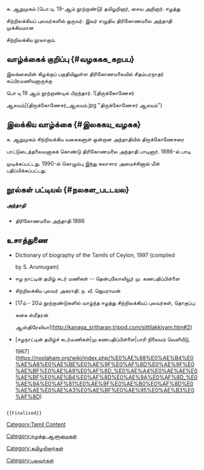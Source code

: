 சு. ஆறுமுகம் (பொ.யு. 19-ஆம் நூற்றாண்டு) தமிழறிஞர், சைவ அறிஞர். ஈழத்து
சிற்றிலக்கியப் புலவர்களில் ஒருவர். இவர் எழுதிய திரிகோணமலை அந்தாதி முக்கியமான
சிற்றிலக்கிய நூலாகும்.

## வாழ்க்கைக் குறிப்பு {#வழககக_கறபப}

இலங்கையின் கிழக்குப் பகுதியிலுள்ள திரிகோணமலையில் சிதம்பரநாதர் சுப்பிரமணியனாருக்கு
பொ யு 19 ஆம் நூற்றாண்டில் பிறந்தார். ![திருக்கோணேசர்
ஆலயம்](திருக்கோணேசர்_ஆலயம்.jpg "திருக்கோணேசர் ஆலயம்")

## இலக்கிய வாழ்க்கை {#இலககய_வழகக}

சு. ஆறுமுகம் சிற்றிலக்கிய வகைகளுள் ஒன்றான அந்தாதியில் திருக்கோணேசரை
பாட்டுடைத்தலைவனாகக் கொண்டு திரிகோணமலை அந்தாதி பாடினார். 1886-ல் பாடி
முடிக்கப்பட்டது. 1990-ல் கொழும்பு இந்து கலாசார அமைச்சினால் மீள் பதிப்பிக்கப்பட்டது.

## நூல்கள் பட்டியல் {#நலகள_படடயல}

##### அந்தாதி

-   திரிகோணமலை அந்தாதி 1886

## உசாத்துணை

-   Dictionary of biography of the Tamils of Ceylon, 1997 (compiled
    by S. Arumugam)
-   ஈழ நாட்டின் தமிழ் சுடர் மணிகள் -- தென்புலோலியூர் மு. கணபதிப்பிள்ளை
-   சிற்றிலக்கிய புலவர் அகராதி: ந. வீ. ஜெயராமன்
-   [17ம் - 20ம் நூற்றாண்டுகளில் வாழ்ந்த ஈழத்து சிற்றிலக்கியப் புலவர்கள், தொகுப்பு:
    கனக ஸ்ரீதரன்
    ஆஸ்திரேலியா](http://kanaga_sritharan.tripod.com/sittilakkiyam.htm#2)
-   [ஈழநாட்டின் தமிழ்ச் சுடர்மணிகள்\|மு.கணபதிப்பிள்ளை\|பாரி நிலையம் வெளியீடு,
    1967](https://noolaham.org/wiki/index.php/%E0%AE%88%E0%AE%B4%E0%AE%A8%E0%AE%BE%E0%AE%9F%E0%AF%8D%E0%AE%9F%E0%AE%BF%E0%AE%A9%E0%AF%8D_%E0%AE%A4%E0%AE%AE%E0%AE%BF%E0%AE%B4%E0%AF%8D%E0%AE%9A%E0%AF%8D_%E0%AE%9A%E0%AF%81%E0%AE%9F%E0%AE%B0%E0%AF%8D%E0%AE%AE%E0%AE%A3%E0%AE%BF%E0%AE%95%E0%AE%B3%E0%AF%8D)

```{=mediawiki}
{{Finalised}}
```
[Category:Tamil Content](Category:Tamil_Content "wikilink")
[Category:ஈழத்து ஆளுமைகள்](Category:ஈழத்து_ஆளுமைகள் "wikilink")
[Category:தமிழறிஞர்கள்](Category:தமிழறிஞர்கள் "wikilink")
[Category:புலவர்கள்](Category:புலவர்கள் "wikilink")

